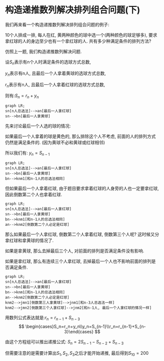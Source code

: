 # 构造递推数列解决排列组合问题(下)

我们再来看一个构造递推数列解决排列组合问题的例子:

10个人排成一排, 每人在红, 黄两种颜色的球中选一个(两种颜色的球足够多), 要求拿红球的人的身边至少也有一个拿红球的人. 共有多少种满足条件的排列方法?

仿照上一题, 我们构造递推数列解决问题.

设$S_n$表示有n个人时满足条件的选球方式总数, 

$y_n$表示有n人, 且最后一个人拿着黄球的选球方式总数, 

$r_n$表示有n人, 且最后一个人拿着红球的选球方式总数, 

则有:$S_n=r_n+y_n$

```mermaid
graph LR;
sn[n人总选法]-->an[最后一人拿红球]
sn-->bn[最后一人拿黄球]
```



先来讨论最后一个人选的球的情况: 

如果最后一个人拿着的球是黄色的, 那么排除这个人不考虑, 前面的人的排列方式仍然是满足条件的. (因为黄球不必和黄球或红球相邻)

所以我们有: $y_n=S_{n-1}$

```mermaid
graph LR;
sn[n人总选法]-->an[最后一人拿红球]
sn-->bn[最后一人拿黄球]
bn-->knm1[和n-1人的总选法相同]
```

但如果最后一个人拿着红球, 由于题目要求拿着红球的人身旁的人也一定要拿红球, 因此倒数第二个人也拿着红球.

```mermaid
graph LR;
sn[n人总选法]-->an[最后一人拿红球]
sn-->bn[最后一人拿黄球]
bn-->knm1[和n-1人的总选法相同]
an-->knm2[倒数第二个人必定是红球]
```

那么如果最后一个人拿红球, 倒数第二个人拿着红球, 倒数第三个人呢? 这时候又分拿红球和拿黄球的情况了.

如果是拿黄球, 那么去掉最后三个人, 对前面的排列是否满足条件没有影响.

如果是拿红球, 那么有连续三个人拿红球, 去掉最后一个人也不影响前面的排列是否满足条件.

```mermaid
graph LR;
sn[n人总选法]-->an[最后一人拿红球]
sn-->bn[最后一人拿黄球]
bn-->knm1[和n-1人的总选法相同]
an-->knm2[倒数第二个人必定是红球]
knm2-->jmn1[倒数第三人拿黄球]-->jnm1[和n-3人总选法一样]
knm2-->jmn2[倒数第三个人拿红球]-->jnm2[和n-1人, 最后一个人拿红球的情况一样]
```

用数列公式表达就是:$r_n=r_{n-1}+S_{n-3}$
$$
\begin{cases}S_n=r_n+y_n\\y_n=S_{n-1}\\r_n=r_{n-1}+S_{n-3}\end{cases}
$$

由这个方程组可以推出递推公式: $S_n=2S_{n-1}-S_{n-2}+S_{n-3}$

但需要注意的是需要计算出$S_1,S_2,S_3$之后才能开始递推, 最后得到$S_{10}=200$